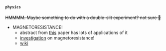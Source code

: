 #### `physics`
~~HMMMM. Maybe something to do with a double-slit experiment? not sure 🤔~~
- MAGNETORESISTANCE!
  - abstract from [this](https://www.nature.com/articles/nature13763) paper has lots of applications of it
  - [investigation](https://www.bragitoff.com/wp-content/uploads/2017/01/Magnetoresistance-Experiment-Lab-Manual-.pdf) on magnetoresistance!
  - [wiki](https://en.wikipedia.org/wiki/Magnetoresistance)
